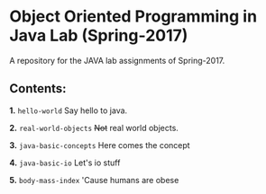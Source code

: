 # Object Oriented Programming in Java Lab (Spring-2017) 
A repository for the JAVA lab assignments of Spring-2017.

[logo]: http://www.eworksng.com/wp-content/uploads/2016/11/images.png "Logo"


## Contents:

**1.** `hello-world` Say hello to java.

**2.** `real-world-objects` ~~Not~~ real world objects.

**3.** `java-basic-concepts` Here comes the concept

**4.** `java-basic-io` Let's io stuff

**5.** `body-mass-index` 'Cause humans are obese
